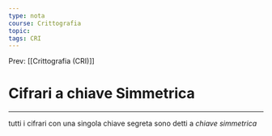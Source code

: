 ```yaml
---
type: nota
course: Crittografia
topic: 
tags: CRI
---
```


Prev: [[Crittografia (CRI)]]

# Cifrari a chiave Simmetrica
---
tutti i cifrari con una singola chiave segreta sono detti a _chiave simmetrica_ 